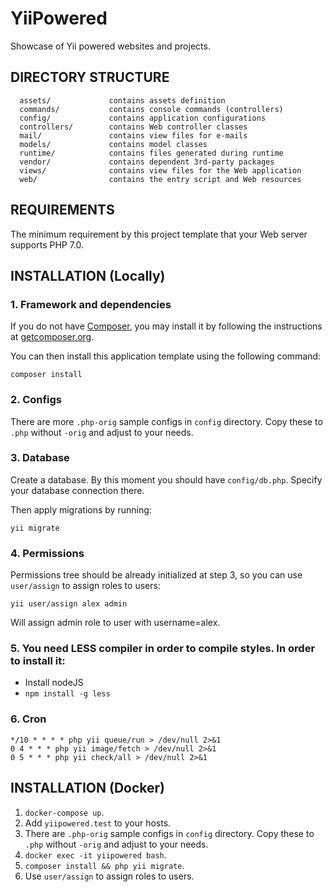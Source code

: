 YiiPowered
==========

Showcase of Yii powered websites and projects.

DIRECTORY STRUCTURE
-------------------

      assets/             contains assets definition
      commands/           contains console commands (controllers)
      config/             contains application configurations
      controllers/        contains Web controller classes
      mail/               contains view files for e-mails
      models/             contains model classes
      runtime/            contains files generated during runtime
      vendor/             contains dependent 3rd-party packages
      views/              contains view files for the Web application
      web/                contains the entry script and Web resources


REQUIREMENTS
------------

The minimum requirement by this project template that your Web server supports PHP 7.0.


INSTALLATION (Locally)
----------------------

### 1. Framework and dependencies

If you do not have [Composer](http://getcomposer.org/), you may install it by following the instructions
at [getcomposer.org](http://getcomposer.org/doc/00-intro.md#installation-nix).

You can then install this application template using the following command:

~~~
composer install
~~~


### 2. Configs

There are more `.php-orig` sample configs in `config` directory. Copy these to `.php` without `-orig` and adjust to your
needs.

### 3. Database

Create a database. By this moment you should have `config/db.php`. Specify your database connection there.

Then apply migrations by running:

```
yii migrate
```

### 4. Permissions 

Permissions tree should be already initialized at step 3, so you can 
use `user/assign` to assign roles to users:

```
yii user/assign alex admin
```

Will assign admin role to user with username=alex.

### 5. You need LESS compiler in order to compile styles. In order to install it:

- Install nodeJS
- `npm install -g less`

### 6. Cron

```
*/10 * * * * php yii queue/run > /dev/null 2>&1
0 4 * * * php yii image/fetch > /dev/null 2>&1
0 5 * * * php yii check/all > /dev/null 2>&1
```

INSTALLATION (Docker)
---------------------

1. `docker-compose up`.
2. Add `yiipowered.test` to your hosts.
3. There are `.php-orig` sample configs in `config` directory. Copy these to `.php` without `-orig` and adjust to your
   needs.
4. `docker exec -it yiipowered bash`.
5. `composer install && php yii migrate`.
6. Use `user/assign` to assign roles to users.
